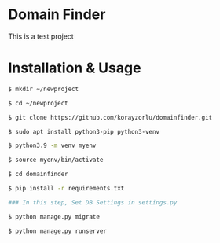 # Domain Finder
This is a test project

# Installation & Usage
```bash
$ mkdir ~/newproject

$ cd ~/newproject

$ git clone https://github.com/korayzorlu/domainfinder.git

$ sudo apt install python3-pip python3-venv

$ python3.9 -m venv myenv

$ source myenv/bin/activate

$ cd domainfinder

$ pip install -r requirements.txt

### In this step, Set DB Settings in settings.py

$ python manage.py migrate

$ python manage.py runserver
``` 